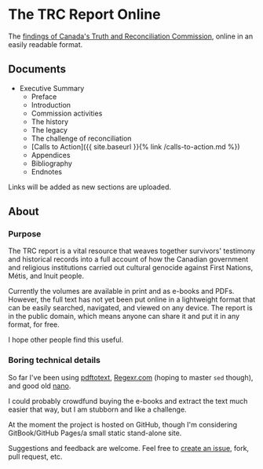 # The TRC Report Online

The [findings of Canada's Truth and Reconciliation Commission](http://www.trc.ca/websites/trcinstitution/index.php?p=890), online in an easily readable format.

## Documents

- Executive Summary
  - Preface
  - Introduction
  - Commission activities
  - The history
  - The legacy
  - The challenge of reconciliation
  - [Calls to Action]({{ site.baseurl }}{% link /calls-to-action.md %})
  - Appendices
  - Bibliography
  - Endnotes
  
Links will be added as new sections are uploaded.

## About

### Purpose

The TRC report is a vital resource that weaves together survivors' testimony and historical records into a full account of how the Canadian government and religious institutions carried out cultural genocide against First Nations, Métis, and Inuit people. 

Currently the volumes are available in print and as e-books and PDFs. However, the full text has not yet been put online in a lightweight format that can be easily searched, navigated, and viewed on any device. The report is in the public domain, which means anyone can share it and put it in any format, for free.

I hope other people find this useful.

### Boring technical details

So far I've been using [pdftotext](https://linux.die.net/man/1/pdftotext), [Regexr.com](http://regexr.com) (hoping to master ```sed``` though), and good old [nano](https://en.wikipedia.org/wiki/GNU_nano).

I could probably crowdfund buying the e-books and extract the text much easier that way, but I am stubborn and like a challenge.

At the moment the project is hosted on GitHub, though I'm considering GitBook/GitHub Pages/a small static stand-alone site. 

Suggestions and feedback are welcome. Feel free to [create an issue](https://github.com/nevillepark/trc/issues), fork, pull request, etc.
